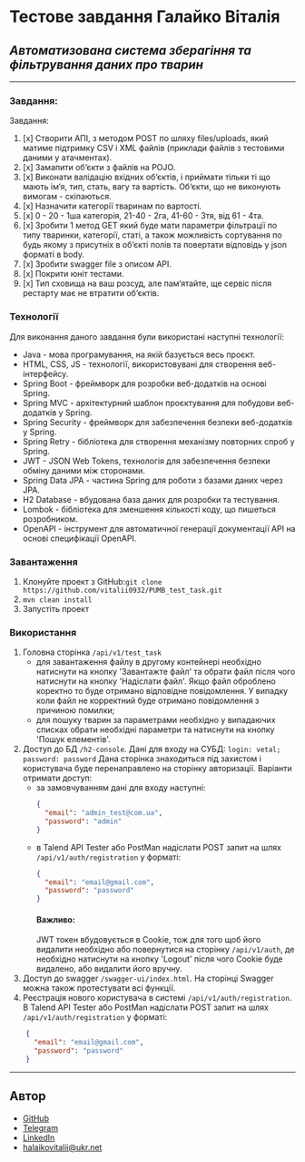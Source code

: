 # Тестове завдання Галайко Віталія
## _Автоматизована система зберагіння та фільтрування даних про тварин_

___

### Завдання:
Завдання:
1. [x] Створити АПІ, з методом POST по шляху files/uploads, який матиме підтримку CSV і XML файлів (приклади файлів з тестовими даними у атачментах).
2. [x] Замапити об‘єкти з файлів на POJO.
3. [x] Виконати валідацію вхідних об‘єктів, і приймати тільки ті що мають ім‘я, тип, стать, вагу та вартість. Об‘єкти, що не виконують вимогам - скіпаються.
4. [x] Назначити категорії тваринам по вартості.
5. [x] 0 - 20 - 1ша категорія, 21-40 - 2га, 41-60 - 3тя, від 61 - 4та.
6. [x] Зробити 1 метод GET який буде мати параметри фільтрації по типу тваринки, категорії, статі, а також можливість сортування по будь якому з присутніх в об‘єкті полів та повертати відповідь у json форматі в body.
7. [x] Зробити swagger file з описом API.
8. [x] Покрити юніт тестами.
9. [x] Тип сховища на ваш розсуд, але пам‘ятайте, ще сервіс після рестарту має не втратити об‘єктів.

### Технології

Для виконання даного завдання були використані наступні технології:

- Java - мова програмування, на якій базується весь проєкт.
- HTML, CSS, JS - технології, використовувані для створення веб-інтерфейсу.
- Spring Boot - фреймворк для розробки веб-додатків на основі Spring.
- Spring MVC - архітектурний шаблон проєктування для побудови веб-додатків у Spring.
- Spring Security - фреймворк для забезпечення безпеки веб-додатків у Spring.
- Spring Retry - бібліотека для створення механізму повторних спроб у Spring.
- JWT - JSON Web Tokens, технологія для забезпечення безпеки обміну даними між сторонами.
- Spring Data JPA - частина Spring для роботи з базами даних через JPA.
- H2 Database - вбудована база даних для розробки та тестування.
- Lombok - бібліотека для зменшення кількості коду, що пишеться розробником.
- OpenAPI - інструмент для автоматичної генерації документації API на основі специфікації OpenAPI.

### Завантаження

1. Клонуйте проект з GitHub:`git clone https://github.com/vitalii0932/PUMB_test_task.git`
2.  `mvn clean install`
3.  Запустіть проект

### Використання

1. Головна сторінка `/api/v1/test_task`
    - для завантаження файлу в другому контейнері необхідно натиснути на кнопку 'Завантажте файл' та обрати файл після чого натиснути на кнопку 'Надіслати файл'. Якщо файл оброблено коректно то буде отримано відповідне повідомлення. У випадку коли файл не корректний буде отримано повідомлення з причиною помилки;
    - для пошуку тварин за параметрами необхідно у випадаючих списках обрати необхідні параметри та натиснути на кнопку 'Пошук елементів'.
2. Доступ до БД `/h2-console`. Дані для входу на СУБД: `login: vetal; password: password` Дана сторінка знаходиться під захистом і користувача буде перенаправлено на сторінку авторизації. Варіанти отримати доступ:
    - за замовчуванням дані для входу наступні:
        ```json
        {
          "email": "admin_test@com.ua",
          "password": "admin"
        }
        ```
    - в Talend API Tester або PostMan надіслати POST запит на шлях `/api/v1/auth/registration` у форматі:
        ```json
        {
          "email": "email@gmail.com",
          "password": "password"
        }
        ```
      #### Важливо:
      JWT токен вбудовується в Cookie, тож для того щоб його видалити необхідно або повернутися на сторінку `/api/v1/auth`, де необхідно натиснути на кнопку 'Logout' після чого Cookie буде видалено, або видалити його вручну.
3. Доступ до swagger `/swagger-ui/index.html`. На сторінці Swagger можна також протестувати всі функції.
4. Реєстрація нового користувача в системі `/api/v1/auth/registration`. В Talend API Tester або PostMan надіслати POST запит на шлях `/api/v1/auth/registration` у форматі:
```json
    {
      "email": "email@gmail.com",
      "password": "password"
    }
```
___
## Автор
- [GitHub](https://github.com/vitalii0932)
- [Telegram](https://t.me/VitaliiGalayko)
- [LinkedIn](https://www.linkedin.com/in/vitalii-halaiko-199337281/)
- halaikovitalii@ukr.net
